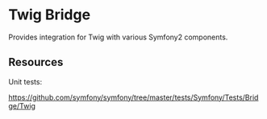 Twig Bridge
===========

Provides integration for Twig with various Symfony2 components.

Resources
---------

Unit tests:

https://github.com/symfony/symfony/tree/master/tests/Symfony/Tests/Bridge/Twig
